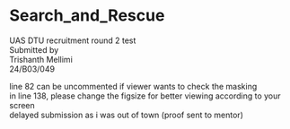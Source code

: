 # Search_and_Rescue<br>
UAS DTU recruitment round 2 test<br>
Submitted by <br>
Trishanth Mellimi<br>
24/B03/049<br>

line 82 can be uncommented if viewer wants to check the masking <br>
in line 138, please change the figsize for better viewing according to your screen<br>
delayed submission as i was out of town (proof sent to mentor)
